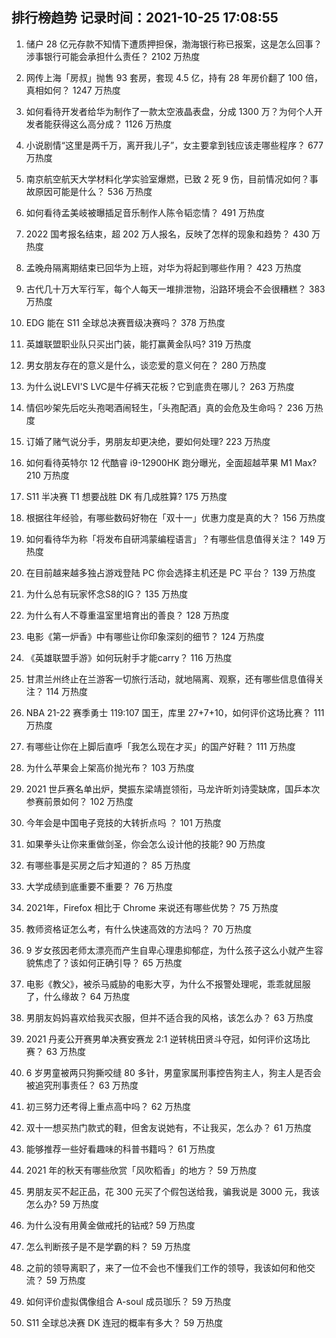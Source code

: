 
## 排行榜趋势 记录时间：2021-10-25 17:08:55
  
  1. 储户 28 亿元存款不知情下遭质押担保，渤海银行称已报案，这是怎么回事？涉事银行可能会承担什么责任？ 2102 万热度
    
  2. 网传上海「房叔」抛售 93 套房，套现 4.5 亿，持有 28 年房价翻了 100 倍，真相如何？ 1247 万热度
    
  3. 如何看待开发者给华为制作了一款太空液晶表盘，分成 1300 万？为何个人开发者能获得这么高分成？ 1126 万热度
    
  4. 小说剧情“这里是两千万，离开我儿子”，女主要拿到钱应该走哪些程序？ 677 万热度
    
  5. 南京航空航天大学材料化学实验室爆燃，已致 2 死 9 伤，目前情况如何？事故原因可能是什么？ 536 万热度
    
  6. 如何看待孟美岐被曝插足音乐制作人陈令韬恋情？ 491 万热度
    
  7. 2022 国考报名结束，超 202 万人报名，反映了怎样的现象和趋势？ 430 万热度
    
  8. 孟晚舟隔离期结束已回华为上班，对华为将起到哪些作用？ 423 万热度
    
  9. 古代几十万大军行军，每个人每天一堆排泄物，沿路环境会不会很糟糕？ 383 万热度
    
  10. EDG 能在 S11 全球总决赛晋级决赛吗？ 378 万热度
    
  11. 英雄联盟职业队只买出门装，能打赢黄金队吗? 319 万热度
    
  12. 男女朋友存在的意义是什么，谈恋爱的意义何在？ 280 万热度
    
  13. 为什么说LEVI'S LVC是牛仔裤天花板？它到底贵在哪儿？ 263 万热度
    
  14. 情侣吵架先后吃头孢喝酒闹轻生，「头孢配酒」真的会危及生命吗？ 236 万热度
    
  15. 订婚了赌气说分手，男朋友却更决绝，要如何处理? 223 万热度
    
  16. 如何看待英特尔 12 代酷睿 i9-12900HK 跑分曝光，全面超越苹果 M1 Max? 210 万热度
    
  17. S11 半决赛 T1 想要战胜 DK 有几成胜算? 175 万热度
    
  18. 根据往年经验，有哪些数码好物在「双十一」优惠力度是真的大？ 156 万热度
    
  19. 如何看待华为称「将发布自研鸿蒙编程语言」？有哪些信息值得关注？ 149 万热度
    
  20. 在目前越来越多独占游戏登陆 PC 你会选择主机还是 PC 平台？ 139 万热度
    
  21. 为什么总有玩家怀念S8的IG？ 135 万热度
    
  22. 为什么有人不尊重温室里培育出的善良？ 128 万热度
    
  23. 电影《第一炉香》中有哪些让你印象深刻的细节？ 124 万热度
    
  24. 《英雄联盟手游》如何玩射手才能carry？ 116 万热度
    
  25. 甘肃兰州终止在兰游客一切旅行活动，就地隔离、观察，还有哪些信息值得关注？ 114 万热度
    
  26. NBA 21-22 赛季勇士 119:107 国王，库里 27+7+10，如何评价这场比赛？ 111 万热度
    
  27. 有哪些让你在上脚后直呼「我怎么现在才买」的国产好鞋？ 111 万热度
    
  28. 为什么苹果会上架高价抛光布？ 103 万热度
    
  29. 2021 世乒赛名单出炉，樊振东梁靖崑领衔，马龙许昕刘诗雯缺席，国乒本次参赛前景如何？ 102 万热度
    
  30. 今年会是中国电子竞技的大转折点吗 ？ 101 万热度
    
  31. 如果拳头让你来重做剑圣，你会怎么设计他的技能? 90 万热度
    
  32. 有哪些事是买房之后才知道的？ 85 万热度
    
  33. 大学成绩到底重要不重要？ 76 万热度
    
  34. 2021年，Firefox 相比于 Chrome 来说还有哪些优势？ 75 万热度
    
  35. 教师资格证怎么考，有什么快速高效的方法吗？ 70 万热度
    
  36. 9 岁女孩因老师太漂亮而产生自卑心理患抑郁症，为什么孩子这么小就产生容貌焦虑了？该如何正确引导？ 65 万热度
    
  37. 电影《教父》，被杀马威胁的电影大亨，为什么不报警处理呢，乖乖就屈服了，什么缘故？ 64 万热度
    
  38. 男朋友妈妈喜欢给我买衣服，但并不适合我的风格，该怎么办？ 63 万热度
    
  39. 2021 丹麦公开赛男单决赛安赛龙 2:1 逆转桃田贤斗夺冠，如何评价这场比赛？ 63 万热度
    
  40. 6 岁男童被两只狗撕咬缝 80 多针，男童家属刑事控告狗主人，狗主人是否会被追究刑事责任？ 63 万热度
    
  41. 初三努力还考得上重点高中吗？ 62 万热度
    
  42. 双十一想买热门款式的鞋，但舍友说她有，不让我买，怎么办？ 61 万热度
    
  43. 能够推荐一些好看趣味的科普书籍吗？ 61 万热度
    
  44. 2021 年的秋天有哪些欣赏「风吹稻香」的地方？ 59 万热度
    
  45. 男朋友买不起正品，花 300 元买了个假包送给我，骗我说是 3000 元，我该怎么办? 59 万热度
    
  46. 为什么没有用黄金做戒托的钻戒? 59 万热度
    
  47. 怎么判断孩子是不是学霸的料？ 59 万热度
    
  48. 之前的领导离职了，来了一位不会也不懂我们工作的领导，我该如何和他交流？ 59 万热度
    
  49. 如何评价虚拟偶像组合 A-soul 成员珈乐？ 59 万热度
    
  50. S11 全球总决赛 DK 连冠的概率有多大？ 59 万热度
    